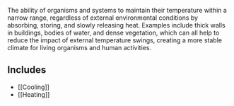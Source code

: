 The ability of organisms and systems to maintain their temperature within a narrow range, regardless of external environmental conditions by absorbing, storing, and slowly releasing heat. Examples include thick walls in buildings, bodies of water, and dense vegetation, which can all help to reduce the impact of external temperature swings, creating a more stable climate for living organisms and human activities.

## Includes
- [[Cooling]]
- [[Heating]]